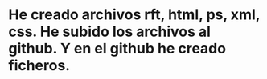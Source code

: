 # He creado archivos rft, html, ps, xml, css. He subido los archivos al github. Y en el github he creado ficheros.
